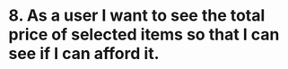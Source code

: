# 8. As a user I want to see the total price of selected items so that I can see if I can afford it.
